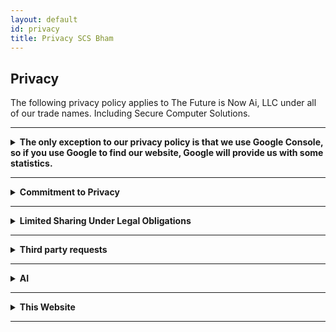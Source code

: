 ```yaml
---
layout: default
id: privacy
title: Privacy SCS Bham
---
```


## Privacy

<div class="left-align">
The following privacy policy applies to The Future is Now Ai, LLC under all of our trade names. Including Secure Computer Solutions.
</div>

<hr>
<details class="details-left">
  <summary class="summary-left"><strong> The only exception to our privacy policy is that we use Google Console, so if you use Google to find our website, Google will provide us with some statistics. </strong></summary>
<br>
Google provides us some statistics regarding how users find our site through Google, only if you use Google to access our site. The statistics Google provides us include information regarding clicks and links to our website such as: search queries, specific pages of our site, what countries users were in, whether a desktop mobile or tablet was used, and dates. This does not give us access to your IP address or any other personal information. Again, this tracking is performed by Google, and only when you access our site from Google: not if you access our website directly by entering securecomputer.ai into the address bar. We may look at this data from time to time only for the purpose of Search Engine Optimization while we build our customer-base. We will never provide it to any third parties, and we will never use it to attempt to identify users. There is no way for us to prevent Google from collecting this information.
</details>
<hr>
<details class="details-left">
  <summary class="summary-left"><strong> Commitment to Privacy </strong></summary>
    <br>
     We will never gather or congregate any customer / user data (aside from the Google caveat above), beyond information you explicitly provide us which will be used only for the necessities of conducting business with you, and providing the services you request. We will never share your data with any third parties for marketing purposes, training AI, or any purpose not directly related to the services you request. If the services you request require us to share your data with a third party, we will only do so after receiving your explicit consent. We believe data collection should be an opt-in process, rather than an opt-out process as many companies practice.
</details>
<hr>
<details class="details-left">
  <summary class="summary-left"><strong>
Limited Sharing Under Legal Obligations
  </strong></summary>
  <br>
However, we may be legally required to disclose certain information in response to valid legal requests, such as subpoenas, court orders, or if otherwise required by law enforcement or government agencies. In such cases, we will only disclose the minimum information necessary to comply with the law. Whenever permitted by law, we will notify you in advance of any such disclosure.
</details>
<hr>
<details class="details-left">
  <summary class="summary-left"><strong>
Third party requests
  </strong></summary>
  <br>
If third-party services are required to complete your order (e.g. warranty repairs, manufacturer involvement), we will inform you, and will only share any data after receiving your explicit consent.
</details>
<hr>
<details class="details-left">
  <summary class="summary-left"><strong>
AI
  </strong></summary>
  <br>
We believe the mass use of data for training AI, or other analytics, without consent, is highly unethical. We as a company will never use your data for such purposes, unless you specifically request it. Some of our custom AI services will require the use of data for training, in which case we will clearly communicate this with you, and only use data you provide us with your explicit consent.

</details>
<hr>
<details class="details-left">
  <summary class="summary-left"><strong>
This Website
  </strong></summary>
  <br>
<p>
We do not use any form of analytics or cookies on this website. We do not record your IP address, or collect any information regarding the use of our website. For transparency, our website is entirely open source, and is directly mapped from the following open source repository:
<a href="https://github.com/thefutureisnowai/thefutureisnowai.github.io" target="_blank" rel="noopener">
  https://github.com/thefutureisnowai/thefutureisnowai.github.io
</a>.
Note that The Future is Now Ai, LLC is our company name, but our Doing-Business-As name is Secure Computer Solutions. We control this repository and no other entity can modify it.
</p>

<p>
We use GitHub (which is owned by Microsoft) to host our site, and we use GoDaddy as our domain registrar. These third-party companies are generally well established and respected, but we cannot guarantee that they will not collect any of your data. We encourage you to read their privacy policies if this is of concern:
</p>

<ul>
  <li>
    <a href="https://github.com/trust-center/privacy" target="_blank" rel="noopener">
      GitHub Privacy Policy
    </a>
  </li>
  <li>
    <a href="https://www.godaddy.com/agreements/privacy" target="_blank" rel="noopener">
      GoDaddy Privacy Policy
    </a>
  </li>
</ul>

</details>
<hr>
